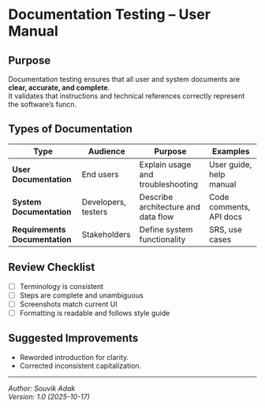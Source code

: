 # Documentation Testing – User Manual

## Purpose
Documentation testing ensures that all user and system documents are **clear, accurate, and complete**.  
It validates that instructions and technical references correctly represent the software’s funcn.

## Types of Documentation
| Type | Audience | Purpose | Examples |
|------|-----------|----------|-----------|
| **User Documentation** | End users | Explain usage and troubleshooting | User guide, help manual |
| **System Documentation** | Developers, testers | Describe architecture and data flow | Code comments, API docs |
| **Requirements Documentation** | Stakeholders | Define system functionality | SRS, use cases |

## Review Checklist
- [ ] Terminology is consistent  
- [ ] Steps are complete and unambiguous  
- [ ] Screenshots match current UI  
- [ ] Formatting is readable and follows style guide  

## Suggested Improvements
- Reworded introduction for clarity.
- Corrected inconsistent capitalization.


---

*Author: Souvik Adak*  
*Version: 1.0 (2025-10-17)*
